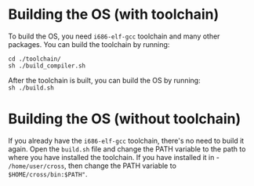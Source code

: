# Building the OS (with toolchain)
To build the OS, you need `i686-elf-gcc` toolchain and many other packages. You can build the toolchain by running:
```
cd ./toolchain/ 
sh ./build_compiler.sh
```

After the toolchain is built, you can build the OS by running: <br/>
`sh ./build.sh`

# Building the OS (without toolchain)
If you already have the `i686-elf-gcc` toolchain, there's no need to build it again. Open the `build.sh` file and change the PATH variable to the path to 
where you have installed the toolchain. If you have installed it in - `/home/user/cross`, then change the PATH variable to `$HOME/cross/bin:$PATH"`.
